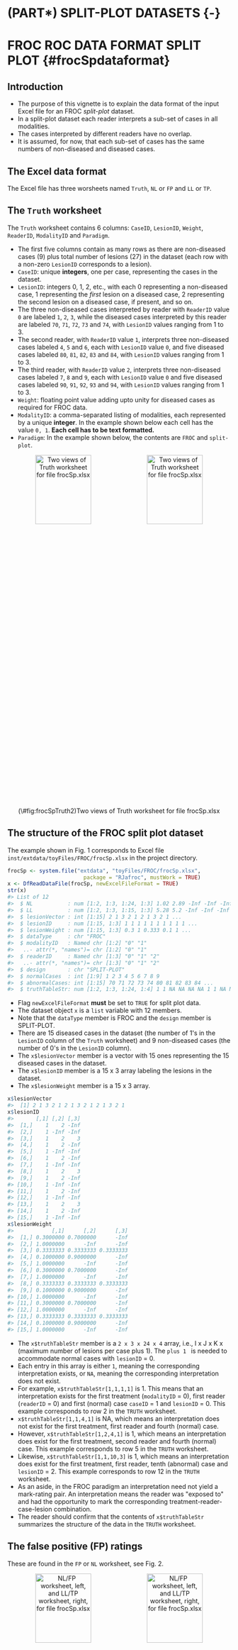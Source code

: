 # (PART\*) SPLIT-PLOT DATASETS {-}

# FROC ROC DATA FORMAT SPLIT PLOT {#frocSpdataformat}




## Introduction
* The purpose of this vignette is to explain the data format of the input Excel file for an FROC *split-plot* dataset.
* In a split-plot dataset each reader interprets a sub-set of cases in all modalities.
* The cases interpreted by different readers have no overlap. 
* It is assumed, for now, that each sub-set of cases has the same numbers of non-diseased and diseased cases.

## The Excel data format
The Excel file has three worsheets named `Truth`, `NL` or `FP` and `LL` or `TP`. 

## The `Truth` worksheet 
The `Truth` worksheet contains 6 columns: `CaseID`, `LesionID`, `Weight`, `ReaderID`, `ModalityID` and `Paradigm`. 

* The first five columns contain as many rows as there are non-diseased cases (9) plus total number of lesions (27) in the dataset (each row with a non-zero `LesionID` corresponds to a lesion). 
* `CaseID`: unique **integers**, one per case, representing the cases in the dataset. 
* `LesionID`: integers 0, 1, 2, etc., with each 0 representing a non-diseased case, 1 representing the *first* lesion on a diseased case, 2 representing the second lesion on a diseased case, if present, and so on. 
* The three non-diseased cases interpreted by reader with `ReaderID`  value `0` are labeled `1`, `2`, `3`, while the diseased cases interpreted by this reader are labeled `70`, `71`, `72`, `73` and `74`, with `LesionID` values ranging from 1 to 3.  
* The second reader, with `ReaderID` value `1`, interprets three non-diseased cases labeled `4`, `5` and `6`, each with `LesionID` value `0`, and five diseased cases labeled `80`, `81`, `82`, `83` and `84`, with `LesionID` values ranging from 1 to 3.  
* The third reader, with `ReaderID` value `2`, interprets three non-diseased cases labeled `7`, `8` and `9`, each with `LesionID` value `0` and five diseased cases labeled `90`, `91`, `92`, `93` and `94`, with `LesionID` values ranging from 1 to 3.  
* `Weight`: floating point value adding upto unity for diseased cases as required for FROC data.
* `ModalityID`: a comma-separated listing of modalities, each represented by a unique **integer**. In the example shown below each cell has the value `0, 1`. **Each cell has to be text formatted.**
* `Paradigm`: In the example shown below, the contents are `FROC` and `split-plot`. 

<div class="figure" style="text-align: center">
<img src="images/frocSpTruth.png" alt="Two views of Truth worksheet for file frocSp.xlsx" width="50%" height="20%" /><img src="images/frocSpTruth2.png" alt="Two views of Truth worksheet for file frocSp.xlsx" width="50%" height="20%" />
<p class="caption">(\#fig:frocSpTruth2)Two views of Truth worksheet for file frocSp.xlsx</p>
</div>


## The structure of the FROC split plot dataset
The example shown in Fig. 1 corresponds to Excel file `inst/extdata/toyFiles/FROC/frocSp.xlsx` in the project directory. 


```r
frocSp <- system.file("extdata", "toyFiles/FROC/frocSp.xlsx",
                        package = "RJafroc", mustWork = TRUE)
x <- DfReadDataFile(frocSp, newExcelFileFormat = TRUE)
str(x)
#> List of 12
#>  $ NL           : num [1:2, 1:3, 1:24, 1:3] 1.02 2.89 -Inf -Inf -Inf ...
#>  $ LL           : num [1:2, 1:3, 1:15, 1:3] 5.28 5.2 -Inf -Inf -Inf ...
#>  $ lesionVector : int [1:15] 2 1 3 2 1 2 1 3 2 1 ...
#>  $ lesionID     : num [1:15, 1:3] 1 1 1 1 1 1 1 1 1 1 ...
#>  $ lesionWeight : num [1:15, 1:3] 0.3 1 0.333 0.1 1 ...
#>  $ dataType     : chr "FROC"
#>  $ modalityID   : Named chr [1:2] "0" "1"
#>   ..- attr(*, "names")= chr [1:2] "0" "1"
#>  $ readerID     : Named chr [1:3] "0" "1" "2"
#>   ..- attr(*, "names")= chr [1:3] "0" "1" "2"
#>  $ design       : chr "SPLIT-PLOT"
#>  $ normalCases  : int [1:9] 1 2 3 4 5 6 7 8 9
#>  $ abnormalCases: int [1:15] 70 71 72 73 74 80 81 82 83 84 ...
#>  $ truthTableStr: num [1:2, 1:3, 1:24, 1:4] 1 1 NA NA NA NA 1 1 NA NA ...
```

* Flag `newExcelFileFormat` **must** be set to `TRUE` for split plot data. 
* The dataset object `x` is a `list` variable with 12 members. 
* Note that the `dataType` member is FROC and the `design` member is SPLIT-PLOT. 
* There are 15 diseased cases in the dataset (the number of 1's in the `LesionID` column of the `Truth` worksheet) and 9 non-diseased cases (the number of 0's in the `LesionID` column). 
* The `x$lesionVector` member is a vector with 15 ones representing the 15 diseased cases in the dataset. 
* The `x$lesionID` member is a 15 x 3 array labeling the lesions in the dataset.
* The `x$lesionWeight` member is a 15 x 3 array.


```r
x$lesionVector
#>  [1] 2 1 3 2 1 2 1 3 2 1 2 1 3 2 1
x$lesionID
#>       [,1] [,2] [,3]
#>  [1,]    1    2 -Inf
#>  [2,]    1 -Inf -Inf
#>  [3,]    1    2    3
#>  [4,]    1    2 -Inf
#>  [5,]    1 -Inf -Inf
#>  [6,]    1    2 -Inf
#>  [7,]    1 -Inf -Inf
#>  [8,]    1    2    3
#>  [9,]    1    2 -Inf
#> [10,]    1 -Inf -Inf
#> [11,]    1    2 -Inf
#> [12,]    1 -Inf -Inf
#> [13,]    1    2    3
#> [14,]    1    2 -Inf
#> [15,]    1 -Inf -Inf
x$lesionWeight
#>            [,1]      [,2]      [,3]
#>  [1,] 0.3000000 0.7000000      -Inf
#>  [2,] 1.0000000      -Inf      -Inf
#>  [3,] 0.3333333 0.3333333 0.3333333
#>  [4,] 0.1000000 0.9000000      -Inf
#>  [5,] 1.0000000      -Inf      -Inf
#>  [6,] 0.3000000 0.7000000      -Inf
#>  [7,] 1.0000000      -Inf      -Inf
#>  [8,] 0.3333333 0.3333333 0.3333333
#>  [9,] 0.1000000 0.9000000      -Inf
#> [10,] 1.0000000      -Inf      -Inf
#> [11,] 0.3000000 0.7000000      -Inf
#> [12,] 1.0000000      -Inf      -Inf
#> [13,] 0.3333333 0.3333333 0.3333333
#> [14,] 0.1000000 0.9000000      -Inf
#> [15,] 1.0000000      -Inf      -Inf
```

* The `x$truthTableStr` member is a `2 x 3 x 24 x 4` array, i.e., I x J x K x (maximum number of lesions per case plus 1). The `plus 1 ` is needed to accommodate normal cases with `lesionID` = 0. 
* Each entry in this array is either `1`, meaning the corresponding interpretation exists, or `NA`,  meaning the corresponding interpretation does not exist. 
* For example, `x$truthTableStr[1,1,1,1]` is 1. This means that an interpretation exists for the first treatment (`modalityID` = 0), first reader (`readerID` = 0) and first (normal) case `caseID` = 1 and `lesionID` = 0. This example corresponds to row 2 in the `TRUTH` worksheet.
* `x$truthTableStr[1,1,4,1]` is NA, which means an interpretation does not exist for the first treatment, first reader and fourth (normal) case. 
* However, `x$truthTableStr[1,2,4,1]` is 1, which means an interpretation does exist for the first treatment, second reader and fourth (normal) case. This example corresponds to row 5 in the `TRUTH` worksheet.
* Likewise, `x$truthTableStr[1,1,10,3]` is 1, which means an interpretation does exist for the first treatment, first reader, tenth (abnormal) case and `lesionID` = 2. This example corresponds to row 12 in the `TRUTH` worksheet.
* As an aside, in the FROC paradigm an interpretation need not yield a mark-rating pair. An interpretation means the reader was "exposed to" and had the opportunity to mark the corresponding treatment-reader-case-lesion combination.
* The reader should confirm that the contents of `x$truthTableStr` summarizes the structure of the data in the `TRUTH` worksheet.


## The false positive (FP) ratings
These are found in the `FP` or `NL` worksheet, see Fig. 2.

<div class="figure" style="text-align: center">
<img src="images/frocSpNL.png" alt="NL/FP worksheet, left, and LL/TP worksheet, right, for file frocSp.xlsx" width="50%" height="20%" /><img src="images/frocSpLL.png" alt="NL/FP worksheet, left, and LL/TP worksheet, right, for file frocSp.xlsx" width="50%" height="20%" />
<p class="caption">(\#fig:frocSpLL)NL/FP worksheet, left, and LL/TP worksheet, right, for file frocSp.xlsx</p>
</div>

* This worksheet has the ratings of non-diseased cases. 
* The common vertical length is 30 in this example (2 modalities times 3 readers times 5 non-diseased cases per reader). 
* `ReaderID`: the reader labels: these must be from `0`, `1` or `2`, as declared in the `Truth` worksheet. 
* `ModalityID`: the modality labels: `0` or `1`, as declared in the `Truth` worksheet. 
* `CaseID`: the labels of non-diseased cases. Each `CaseID`, `ModalityID`, `ReaderID` combination must be consistent with that declared in the `Truth` worsheet.  
* `FP_Rating`: the floating point ratings of non-diseased cases. Each row of this worksheet yields a rating corresponding to the values of `ReaderID`, `ModalityID` and `CaseID` for that row. Each `CaseID`, `ModalityID`, `ReaderID` combination must be consistent with that declared in the `Truth` worsheet. 


```r
x$NL[,1,1:9,1]
#>      [,1] [,2] [,3] [,4] [,5] [,6] [,7] [,8] [,9]
#> [1,] 1.02 2.22 1.90 -Inf -Inf -Inf -Inf -Inf -Inf
#> [2,] 2.89 0.84 1.85 -Inf -Inf -Inf -Inf -Inf -Inf
x$NL[,2,1:9,1]
#>      [,1] [,2] [,3] [,4] [,5] [,6] [,7] [,8] [,9]
#> [1,] -Inf -Inf -Inf 2.21 3.10 2.21 -Inf -Inf -Inf
#> [2,] -Inf -Inf -Inf 3.22 3.01 1.96 -Inf -Inf -Inf
x$NL[,3,1:9,1]
#>      [,1] [,2] [,3] [,4] [,5] [,6] [,7] [,8] [,9]
#> [1,] -Inf -Inf -Inf -Inf -Inf -Inf 2.14 1.98 1.95
#> [2,] -Inf -Inf -Inf -Inf -Inf -Inf 2.24 4.01 1.65
```

* The first line of the above code shows the ratings, in both modalities, of the first three non-diseased cases with `CaseID`s `1,3,3` (indexed 1, 2, 3 and appearing in the first three columns) interpreted by the first reader (`ReaderID` `0`).
* The second line shows the ratings, in both modalities, of the next three non-diseased cases with `CaseID`s `4,5,6` (indexed 4, 5, 6and appearing in the next three columns) interpreted by the second reader (`ReaderID` `1`).
* The third line shows the ratings, in both modalities, of the final three non-diseased cases with `CaseID`s `7,8,9` (indexed 7, 8, 9and appearing in the final three columns) interpreted by the third reader (`ReaderID` `2`).
* Values such as `x$NL[,,16:30,1]`, which are there for compatibility with FROC data, are all filled with `-Inf`.

## The true positive (TP) ratings
These are found in the `TP` or `LL` worksheet, see below.

* This worksheet has the ratings of diseased cases. 
* The common vertical length is 30 in this example (2 modalities times 3 readers times 5 diseased cases per reader). 
* `ReaderID`: the reader labels: these must be from `0`, `1` or `2`, as declared in the `Truth` worksheet. 
* `ModalityID`: the modality labels: `0` or `1`, as declared in the `Truth` worksheet. 
* `CaseID`: the labels of diseased cases. Each `CaseID`, `ModalityID`, `ReaderID` combination must be consistent with that declared in the `Truth` worsheet.  
* `TP_Rating`: the floating point ratings of diseased cases. Each row of this worksheet yields a rating corresponding to the values of `ReaderID`, `ModalityID` and `CaseID` for that row. Each `CaseID`, `ModalityID`, `ReaderID` combination must be consistent with that declared in the `Truth` worsheet. 



```r
x$LL[,1,1:15,1]
#>      [,1] [,2] [,3] [,4] [,5] [,6] [,7] [,8] [,9] [,10] [,11] [,12] [,13] [,14]
#> [1,] 5.28 3.01 5.98 5.00 4.26 -Inf -Inf -Inf -Inf  -Inf  -Inf  -Inf  -Inf  -Inf
#> [2,] 5.20 3.27 4.61 5.18 4.72 -Inf -Inf -Inf -Inf  -Inf  -Inf  -Inf  -Inf  -Inf
#>      [,15]
#> [1,]  -Inf
#> [2,]  -Inf
x$LL[,2,1:15,1]
#>      [,1] [,2] [,3] [,4] [,5] [,6] [,7] [,8] [,9] [,10] [,11] [,12] [,13] [,14]
#> [1,] -Inf -Inf -Inf -Inf -Inf 5.14 3.31 4.92 4.95  5.30  -Inf  -Inf  -Inf  -Inf
#> [2,] -Inf -Inf -Inf -Inf -Inf 4.77 3.19 5.20 5.39  5.01  -Inf  -Inf  -Inf  -Inf
#>      [,15]
#> [1,]  -Inf
#> [2,]  -Inf
x$LL[,3,1:15,1]
#>      [,1] [,2] [,3] [,4] [,5] [,6] [,7] [,8] [,9] [,10] [,11] [,12] [,13] [,14]
#> [1,] -Inf -Inf -Inf -Inf -Inf -Inf -Inf -Inf -Inf  -Inf  4.66  4.03  5.22  4.94
#> [2,] -Inf -Inf -Inf -Inf -Inf -Inf -Inf -Inf -Inf  -Inf  4.87  1.94  -Inf  -Inf
#>      [,15]
#> [1,]  5.27
#> [2,]  4.78
```

* The first line of code shows the ratings, in both modalities, of the first five diseased cases with `CaseID`s `70,71,72,73,74` (indexed 1, 2, 3, 4, 5 and appearing in the first five columns) interpreted by the first reader (`ReaderID` `0`).
* The second line shows the ratings, in both modalities, of the next five diseased cases with `CaseID`s `80,81,82,83,84` (indexed 6, 7, 8, 9, 10 and appearing in the next five columns) interpreted by the second reader (`ReaderID` `1`).
* The third line shows the ratings, in both modalities, of the final five non-diseased cases with `CaseID`s `90,91,92,93,94` (indexed 11, 12, 13, 14, 15 and appearing in the final five columns) interpreted by the third reader (`ReaderID` `2`).


## Summary  
* TBA

## References  
